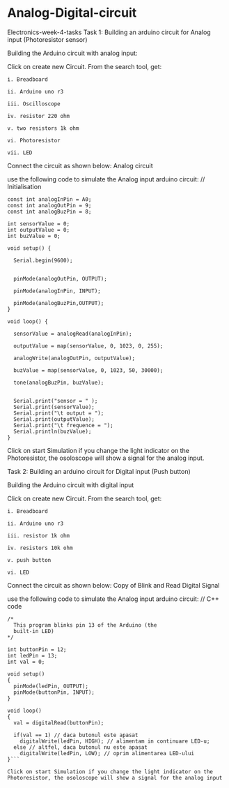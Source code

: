 # Analog-Digital-circuit


Electronics-week-4-tasks
Task 1: Building an arduino circuit for Analog input (Photoresistor sensor)

Building the Arduino circuit with analog input:

Click on create new Circuit.
From the search tool, get:
```
i. Breadboard 

ii. Arduino uno r3

iii. Oscilloscope

iv. resistor 220 ohm

v. two resistors 1k ohm

vi. Photoresistor

vii. LED
```


Connect the circuit as shown below:
Analog circuit

use the following code to simulate the Analog input arduino circuit:
// Initialisation 
```
const int analogInPin = A0;     
const int analogOutPin = 9;     
const int analogBuzPin = 8;     

int sensorValue = 0;   
int outputValue = 0;  
int buzValue = 0;      

void setup() {
  
  Serial.begin(9600);
  
  
  pinMode(analogOutPin, OUTPUT);      
  
  pinMode(analogInPin, INPUT); 

  pinMode(analogBuzPin,OUTPUT);
}

void loop() {

  sensorValue = analogRead(analogInPin);            
  
  outputValue = map(sensorValue, 0, 1023, 0, 255);  
  
  analogWrite(analogOutPin, outputValue);           
  
  buzValue = map(sensorValue, 0, 1023, 50, 30000);     
  
  tone(analogBuzPin, buzValue);
  
 
  Serial.print("sensor = " );                       
  Serial.print(sensorValue);      
  Serial.print("\t output = ");      
  Serial.print(outputValue);
  Serial.print("\t frequence = ");
  Serial.println(buzValue);
}
  ```

   
Click on start Simulation if you change the light indicator on the Photoresistor, the osoloscope will show a signal for the analog input.


Task 2: Building an arduino circuit for Digital input (Push button)

Building the Arduino circuit with digital input

Click on create new Circuit.
From the search tool, get:
```
i. Breadboard 

ii. Arduino uno r3

iii. resistor 1k ohm

iv. resistors 10k ohm

v. push button

vi. LED
```

Connect the circuit as shown below:
Copy of Blink and Read Digital Signal

use the following code to simulate the Analog input arduino circuit:
// C++ code
```
/*
  This program blinks pin 13 of the Arduino (the
  built-in LED)
*/

int buttonPin = 12;
int ledPin = 13;
int val = 0;

void setup()
{
  pinMode(ledPin, OUTPUT);
  pinMode(buttonPin, INPUT);
}

void loop()
{
  val = digitalRead(buttonPin);
  
  if(val == 1) // daca butonul este apasat
  	digitalWrite(ledPin, HIGH); // alimentam in continuare LED-u;
  else // altfel, daca butonul nu este apasat
  	digitalWrite(ledPin, LOW); // oprim alimentarea LED-ului
}```

Click on start Simulation if you change the light indicator on the Photoresistor, the osoloscope will show a signal for the analog input
